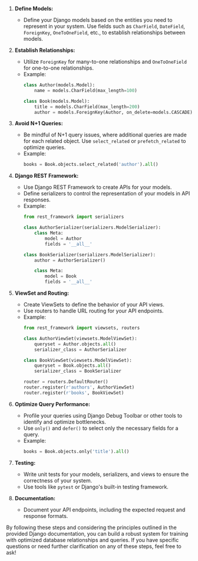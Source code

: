 
1. **Define Models:**
   - Define your Django models based on the entities you need to represent in your system. Use fields such as `CharField`, `DateField`, `ForeignKey`, `OneToOneField`, etc., to establish relationships between models.

2. **Establish Relationships:**
   - Utilize `ForeignKey` for many-to-one relationships and `OneToOneField` for one-to-one relationships.
   - Example:
     ```python
     class Author(models.Model):
         name = models.CharField(max_length=100)

     class Book(models.Model):
         title = models.CharField(max_length=200)
         author = models.ForeignKey(Author, on_delete=models.CASCADE)
     ```

3. **Avoid N+1 Queries:**
   - Be mindful of N+1 query issues, where additional queries are made for each related object. Use `select_related` or `prefetch_related` to optimize queries.
   - Example:
     ```python
     books = Book.objects.select_related('author').all()
     ```

4. **Django REST Framework:**
   - Use Django REST Framework to create APIs for your models.
   - Define serializers to control the representation of your models in API responses.
   - Example:
     ```python
     from rest_framework import serializers

     class AuthorSerializer(serializers.ModelSerializer):
         class Meta:
             model = Author
             fields = '__all__'

     class BookSerializer(serializers.ModelSerializer):
         author = AuthorSerializer()

         class Meta:
             model = Book
             fields = '__all__'
     ```

5. **ViewSet and Routing:**
   - Create ViewSets to define the behavior of your API views.
   - Use routers to handle URL routing for your API endpoints.
   - Example:
     ```python
     from rest_framework import viewsets, routers

     class AuthorViewSet(viewsets.ModelViewSet):
         queryset = Author.objects.all()
         serializer_class = AuthorSerializer

     class BookViewSet(viewsets.ModelViewSet):
         queryset = Book.objects.all()
         serializer_class = BookSerializer

     router = routers.DefaultRouter()
     router.register(r'authors', AuthorViewSet)
     router.register(r'books', BookViewSet)
     ```

6. **Optimize Query Performance:**
   - Profile your queries using Django Debug Toolbar or other tools to identify and optimize bottlenecks.
   - Use `only()` and `defer()` to select only the necessary fields for a query.
   - Example:
     ```python
     books = Book.objects.only('title').all()
     ```

7. **Testing:**
   - Write unit tests for your models, serializers, and views to ensure the correctness of your system.
   - Use tools like `pytest` or Django's built-in testing framework.

8. **Documentation:**
   - Document your API endpoints, including the expected request and response formats.

By following these steps and considering the principles outlined in the provided Django documentation, you can build a robust system for training with optimized database relationships and queries. If you have specific questions or need further clarification on any of these steps, feel free to ask!